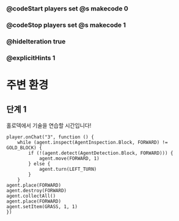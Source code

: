 ### @codeStart players set @s makecode 0
### @codeStop players set @s makecode 1

### @hideIteration true 
### @explicitHints 1


# 주변 환경

## 단계 1
홀로덱에서 기술을 연습할 시간입니다!

```ghost
player.onChat("3", function () {
    while (agent.inspect(AgentInspection.Block, FORWARD) != GOLD_BLOCK) {
        if (!(agent.detect(AgentDetection.Block, FORWARD))) {
            agent.move(FORWARD, 1)
        } else {
            agent.turn(LEFT_TURN)
        }
    }
agent.place(FORWARD)
agent.destroy(FORWARD)
agent.collectAll()
agent.place(FORWARD)
agent.setItem(GRASS, 1, 1)
})
```
